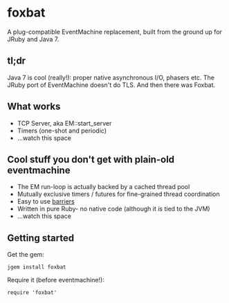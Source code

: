 # foxbat

A plug-compatible EventMachine replacement, built from the ground up for JRuby and Java 7.

## tl;dr

Java 7 is cool (really!): proper native asynchronous I/O, phasers etc. The JRuby port of EventMachine doesn't do TLS. And then there was Foxbat.

## What works

* TCP Server, aka EM::start_server
* Timers (one-shot and periodic)
* ...watch this space

## Cool stuff you don't get with plain-old eventmachine

* The EM run-loop is actually backed by a cached thread pool
* Mutually exclusive timers / futures for fine-grained thread coordination
* Easy to use [barriers](http://en.wikipedia.org/wiki/Barrier_(computer_science))
* Written in pure Ruby- no native code (although it *is* tied to the JVM)
* ...watch this space

## Getting started

Get the gem:

    jgem install foxbat

Require it (before eventmachine!):

    require 'foxbat'
